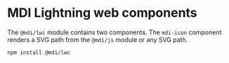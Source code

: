 # MDI Lightning web components

The `@mdi/lwc` module contains two components. The `mdi-icon` component renders a SVG path from the `@mdi/js` module or any SVG path.

```sh
npm install @mdi/lwc
```

[icon]: M2,2H8V4H16V2H22V8H20V16H22V22H16V20H8V22H2V16H4V8H2V2M16,8V6H8V8H6V16H8V18H16V16H18V8H16M4,4V6H6V4H4M18,4V6H20V4H18M4,18V20H6V18H4M18,18V20H20V18H18Z
